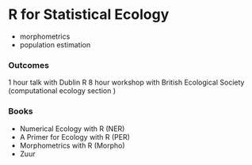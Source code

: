 R for Statistical Ecology
==================================
- morphometrics
- population estimation

### Outcomes 
1 hour talk with Dublin R
8 hour workshop with British Ecological Society
(computational ecology section )

### Books
- Numerical Ecology with R (NER)
- A Primer for Ecology with R (PER)
- Morphometrics with R (Morpho)
- Zuur


